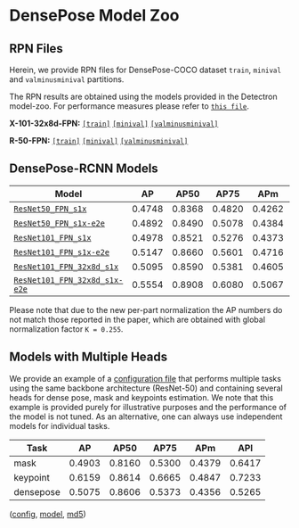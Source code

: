 # DensePose Model Zoo

## RPN Files
Herein, we provide RPN files for DensePose-COCO dataset `train`, `minival` and `valminusminival` partitions.

The RPN results are obtained using the models provided in the Detectron model-zoo. For performance measures please refer to [`this file`](https://github.com/facebookresearch/Detectron/blob/master/MODEL_ZOO.md#person-specific-rpn-baselines).

**X-101-32x8d-FPN:** [`[train]`](https://s3.amazonaws.com/densepose/DensePose-RPN-train_X-101-32x8d-FPN.pkl) [`[minival]`](https://s3.amazonaws.com/densepose/DensePose-RPN-minival_X-101-32x8d-FPN.pkl) [`[valminusminival]`](https://s3.amazonaws.com/densepose/DensePose-RPN-valminusminival_X-101-32x8d-FPN.pkl)

**R-50-FPN:** [`[train]`](https://s3.amazonaws.com/densepose/DensePose-RPN-train_fpn_resnet50.pkl) [`[minival]`](https://s3.amazonaws.com/densepose/DensePose-RPN-minival_fpn_resnet50.pkl) [`[valminusminival]`](https://s3.amazonaws.com/densepose/DensePose-RPN-valminusminival_fpn_resnet50.pkl)

## DensePose-RCNN Models

| Model | AP  |  AP50 | AP75  | APm  |APl |
|-----|-----|---    |---    |---   |--- |
| [`ResNet50_FPN_s1x`](https://s3.amazonaws.com/densepose/DensePose_ResNet50_FPN_s1x.pkl)| 0.4748 |0.8368|0.4820 |0.4262|0.4948|
| [`ResNet50_FPN_s1x-e2e`](https://s3.amazonaws.com/densepose/DensePose_ResNet50_FPN_s1x-e2e.pkl)|0.4892 |0.8490|0.5078| 0.4384|0.5059|
| [`ResNet101_FPN_s1x`](https://s3.amazonaws.com/densepose/DensePose_ResNet101_FPN_s1x.pkl)|0.4978| 0.8521|0.5276 |0.4373|0.5164|
| [`ResNet101_FPN_s1x-e2e`](https://s3.amazonaws.com/densepose/DensePose_ResNet101_FPN_s1x-e2e.pkl)|0.5147 |0.8660|0.5601 |0.4716|0.5291|
| [`ResNet101_FPN_32x8d_s1x`](https://s3.amazonaws.com/densepose/DensePose_ResNet101_FPN_32x8d_s1x.pkl)|0.5095 | 0.8590|0.5381 |0.4605|0.5272|
| [`ResNet101_FPN_32x8d_s1x-e2e`](https://s3.amazonaws.com/densepose/DensePose_ResNet101_FPN_32x8d_s1x-e2e.pkl)|0.5554 | 0.8908|0.6080 |0.5067|0.5676|

Please note that due to the new per-part normalization the AP numbers do not match those reported in the paper, which are obtained with global normalization factor `K = 0.255`.

## Models with Multiple Heads

We provide an example of a
[configuration file](configs/DensePoseKeyPointsMask_ResNet50_FPN_s1x-e2e.yaml)
that performs multiple tasks
using the same backbone architecture (ResNet-50) and containing several
heads for dense pose, mask and keypoints estimation. We note that this
example is provided purely for illustrative purposes and the performance
of the model is not tuned. As an alternative, one can always use
independent models for individual tasks.

| Task | AP  |  AP50 | AP75  | APm  |APl |
|-----|-----|---    |---    |---   |--- |
| mask | 0.4903 | 0.8160 | 0.5300 | 0.4379 | 0.6417 |
| keypoint | 0.6159 | 0.8614 | 0.6665 | 0.4847 | 0.7233 |
| densepose | 0.5075 | 0.8606 | 0.5373 | 0.4356 | 0.5265 |

([config](configs/DensePoseKeyPointsMask_ResNet50_FPN_s1x-e2e.yaml),
[model](https://s3.amazonaws.com/densepose/DensePoseKeyPointsMask_ResNet50_FPN_s1x-e2e.pkl),
[md5](https://s3.amazonaws.com/densepose/DensePoseKeyPointsMask_ResNet50_FPN_s1x-e2e.md5))
